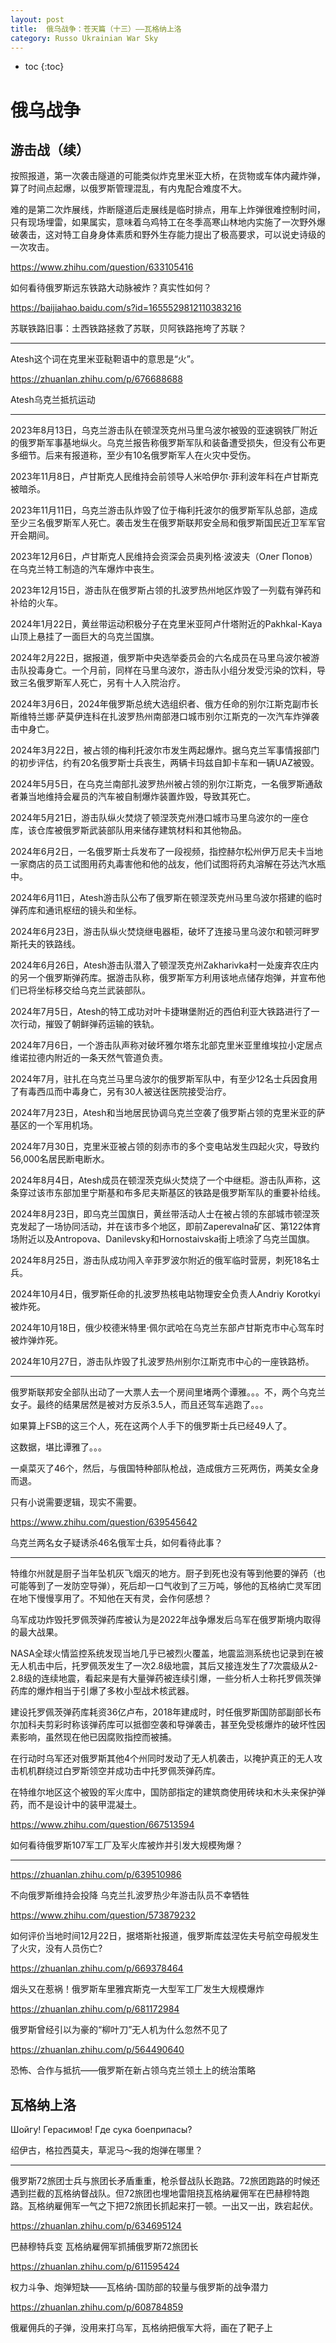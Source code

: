 ```yaml
---
layout: post
title:  俄乌战争：苍天篇（十三）——瓦格纳上洛
category: Russo Ukrainian War Sky
---
```


* toc
{:toc}

# 俄乌战争

## 游击战（续）

按照报道，第一次袭击隧道的可能类似炸克里米亚大桥，在货物或车体内藏炸弹，算了时间点起爆，以俄罗斯管理混乱，有内鬼配合难度不大。

难的是第二次炸展线，炸断隧道后走展线是临时排点，用车上炸弹很难控制时间，只有现场埋雷，如果属实，意味着乌鸡特工在冬季高寒山林地内实施了一次野外爆破袭击，这对特工自身身体素质和野外生存能力提出了极高要求，可以说史诗级的一次攻击。

https://www.zhihu.com/question/633105416

如何看待俄罗斯远东铁路大动脉被炸？真实性如何？

https://baijiahao.baidu.com/s?id=1655529812110383216

苏联铁路旧事：土西铁路拯救了苏联，贝阿铁路拖垮了苏联？

---

Atesh这个词在克里米亚鞑靼语中的意思是“火”。

https://zhuanlan.zhihu.com/p/676688688

Atesh乌克兰抵抗运动

---

2023年8月13日，乌克兰游击队在顿涅茨克州马里乌波尔被毁的亚速钢铁厂附近的俄罗斯军事基地纵火。乌克兰报告称俄罗斯军队和装备遭受损失，但没有公布更多细节。后来有报道称，至少有10名俄罗斯军人在火灾中受伤。

2023年11月8日，卢甘斯克人民维持会前领导人米哈伊尔·菲利波年科在卢甘斯克被暗杀。

2023年11月11日，乌克兰游击队炸毁了位于梅利托波尔的俄罗斯军队总部，造成至少三名俄罗斯军人死亡。袭击发生在俄罗斯联邦安全局和俄罗斯国民近卫军军官开会期间。

2023年12月6日，卢甘斯克人民维持会资深会员奥列格·波波夫（Олег Попов）在乌克兰特工制造的汽车爆炸中丧生。

2023年12月15日，游击队在俄罗斯占领的扎波罗热州地区炸毁了一列载有弹药和补给的火车。

2024年1月22日，黄丝带运动积极分子在克里米亚阿卢什塔附近的Pakhkal-Kaya山顶上悬挂了一面巨大的乌克兰国旗。

2024年2月22日，据报道，俄罗斯中央选举委员会的六名成员在马里乌波尔被游击队投毒身亡。一个月前，同样在马里乌波尔，游击队小组分发受污染的饮料，导致三名俄罗斯军人死亡，另有十人入院治疗。

2024年3月6日，2024年俄罗斯总统大选组织者、俄方任命的别尔江斯克副市长斯维特兰娜·萨莫伊连科在扎波罗热州南部港口城市别尔江斯克的一次汽车炸弹袭击中身亡。

2024年3月22日，被占领的梅利托波尔市发生两起爆炸。据乌克兰军事情报部门的初步评估，约有20名俄罗斯士兵丧生，两辆卡玛兹自卸卡车和一辆UAZ被毁。

2024年5月5日，在乌克兰南部扎波罗热州被占领的别尔江斯克，一名俄罗斯通敌者兼当地维持会雇员的汽车被自制爆炸装置炸毁，导致其死亡。

2024年5月21日，游击队纵火焚烧了顿涅茨克州港口城市马里乌波尔的一座仓库，该仓库被俄罗斯武装部队用来储存建筑材料和其他物品。

2024年6月2日，一名俄罗斯士兵发布了一段视频，指控赫尔松州伊万尼夫卡当地一家商店的员工试图用药丸毒害他和他的战友，他们试图将药丸溶解在芬达汽水瓶中。

2024年6月11日，Atesh游击队公布了俄罗斯在顿涅茨克州马里乌波尔搭建的临时弹药库和通讯枢纽的镜头和坐标。

2024年6月23日，游击队纵火焚烧继电器柜，破坏了连接马里乌波尔和顿河畔罗斯托夫的铁路线。

2024年6月26日，Atesh游击队潜入了顿涅茨克州Zakharivka村一处废弃农庄内的另一个俄罗斯弹药库。据游击队称，俄罗斯军方利用该地点储存炮弹，并宣布他们已将坐标移交给乌克兰武装部队。

2024年7月5日，Atesh的特工成功对叶卡捷琳堡附近的西伯利亚大铁路进行了一次行动，摧毁了朝鲜弹药运输的铁轨。

2024年7月6日，一个游击队声称对破坏雅尔塔东北部克里米亚里维埃拉小定居点维诺拉德内附近的一条天然气管道负责。

2024年7月，驻扎在乌克兰马里乌波尔的俄罗斯军队中，有至少12名士兵因食用了有毒西瓜而中毒身亡，另有30人被送往医院接受治疗。

2024年7月23日，Atesh和当地居民协调乌克兰空袭了俄罗斯占领的克里米亚的萨基区的一个军用机场。

2024年7月30日，克里米亚被占领的刻赤市的多个变电站发生四起火灾，导致约56,000名居民断电断水。

2024年8月4日，Atesh成员在顿涅茨克纵火焚烧了一个中继柜。游击队声称，这条穿过该市东部加里宁斯基和布多尼夫斯基区的铁路是俄罗斯军队的重要补给线。

2024年8月23日，即乌克兰国旗日，黄丝带活动人士在被占领的东部城市顿涅茨克发起了一场协同活动，并在该市多个地区，即前Zaperevalna矿区、第122体育场附近以及Antropova、Danilevsky和​​Hornostaivska街上喷涂了乌克兰国旗。

2024年8月25日，游击队成功闯入辛菲罗波尔附近的俄军临时营房，刺死18名士兵。

2024年10月4日，俄罗斯任命的扎波罗热核电站物理安全负责人Andriy Korotkyi被炸死。

2024年10月18日，俄少校德米特里·佩尔武哈在乌克兰东部卢甘斯克市中心驾车时被炸弹炸死。

2024年10月27日，游击队炸毁了扎波罗热州别尔江斯克市中心的一座铁路桥。

---

俄罗斯联邦安全部队出动了一大票人去一个房间里堵两个谭雅。。。不，两个乌克兰女子。最终的结果居然是被对方反杀3.5人，而且还驾车逃跑了。。。

如果算上FSB的这三个人，死在这两个人手下的俄罗斯士兵已经49人了。

这数据，堪比谭雅了。。。

一桌菜灭了46个，然后，与俄国特种部队枪战，造成俄方三死两伤，两美女全身而退。

只有小说需要逻辑，现实不需要。

https://www.zhihu.com/question/639545642

乌克兰两名女子疑诱杀46名俄军士兵，如何看待此事？

---

特维尔州就是厨子当年坠机灰飞烟灭的地方。厨子到死也没有等到他要的弹药（也可能等到了一发防空导弹），死后却一口气收到了三万吨，够他的瓦格纳亡灵军团在地下慢慢享用了。不知他在天有灵，会作何感想？

乌军成功炸毁托罗佩茨弹药库被认为是2022年战争爆发后乌军在俄罗斯境内取得的最大战果。

NASA全球火情监控系统发现当地几乎已被烈火覆盖，地震监测系统也记录到在被无人机击中后，托罗佩茨发生了一次2.8级地震，其后又接连发生了7次震级从2-2.8级的连续地震，看起来是有大量弹药被连续引爆，一些分析人士称托罗佩茨弹药库的爆炸相当于引爆了多枚小型战术核武器。

建设托罗佩茨弹药库耗资36亿卢布，2018年建成时，时任俄罗斯国防部副部长布尔加科夫剪彩时称该弹药库可以抵御空袭和导弹袭击，甚至免受核爆炸的破坏性因素影响，虽然现在他已因腐败指控而被捕。

在行动时乌军还对俄罗斯其他4个州同时发动了无人机袭击，以掩护真正的无人攻击机机群绕过白罗斯领空并成功击中托罗佩茨弹药库。

在特维尔地区这个被毁的军火库中，国防部指定的建筑商使用砖块和木头来保护弹药，而不是设计中的装甲混凝土。

https://www.zhihu.com/question/667513594

如何看待俄罗斯107军工厂及军火库被炸并引发大规模殉爆？

---

https://zhuanlan.zhihu.com/p/639510986

不向俄罗斯维持会投降 乌克兰扎波罗热少年游击队员不幸牺牲

https://www.zhihu.com/question/573879232

如何评价当地时间12月22日，据塔斯社报道，俄罗斯库兹涅佐夫号航空母舰发生了火灾，没有人员伤亡?

https://zhuanlan.zhihu.com/p/669378464

烟头又在惹祸！俄罗斯车里雅宾斯克一大型军工厂发生大规模爆炸

https://zhuanlan.zhihu.com/p/681172984

俄罗斯曾经引以为豪的“柳叶刀”无人机为什么忽然不见了

https://zhuanlan.zhihu.com/p/564490640

恐怖、合作与抵抗——俄罗斯在新占领乌克兰领土上的统治策略

## 瓦格纳上洛

Шойгу! Герасимов! Где сука боеприпасы?

绍伊古，格拉西莫夫，草泥马～我的炮弹在哪里？

---

俄罗斯72旅团士兵与旅团长矛盾重重，枪杀督战队长跑路。72旅团跑路的时候还遇到拦截的瓦格纳督战队。但72旅团也埋地雷阻挠瓦格纳雇佣军在巴赫穆特跑路。瓦格纳雇佣军一气之下把72旅团长抓起来打一顿。一出又一出，跌宕起伏。

https://zhuanlan.zhihu.com/p/634695124

巴赫穆特兵变 瓦格纳雇佣军抓捕俄罗斯72旅团长

https://zhuanlan.zhihu.com/p/611595424

权力斗争、炮弹短缺——瓦格纳-国防部的较量与俄罗斯的战争潜力

https://zhuanlan.zhihu.com/p/608784859

俄雇佣兵的子弹，没用来打乌军，瓦格纳把俄军大将，画在了靶子上

